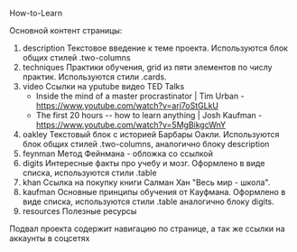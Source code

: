 How-to-Learn

Основной контент страницы:

1. description
   Текстовое введение к теме проекта. Используются блок общих стилей .two-columns
2. techniques
   Практики обучения, grid из пяти элементов по числу практик. Используются стили .cards.
3. video
   Ссылки на yputube видео TED Talks
   - Inside the mind of a master procrastinator | Tim Urban - https://www.youtube.com/watch?v=arj7oStGLkU
   - The first 20 hours -- how to learn anything | Josh Kaufman - https://www.youtube.com/watch?v=5MgBikgcWnY
4. oakley
   Текстовый блок с историей Барбары Оакли.
   Используются блок общих стилей .two-columns, аналогично блоку description
5. feynman
   Метод Фейнмана - обложка со ссылкой
6. digits
   Интересные факты про учебу и мозг. Оформлено в виде списка, используются стили .table
7. khan
   Ссылка на покупку книги Салман Хан "Весь мир - школа".
8. kaufman
   Основные принципы обучения от Кауфмана. Оформлено в виде списка, используются стили .table аналогично блоку digits.
9. resources
   Полезные ресурсы

Подвал проекта содержит навигацию по странице, а так же ссылки на аккаунты в соцсетях

